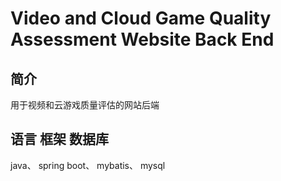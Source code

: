 # Video and Cloud Game Quality Assessment Website Back End
## 简介
用于视频和云游戏质量评估的网站后端
## 语言 框架 数据库
java、 spring boot、 mybatis、 mysql
